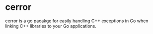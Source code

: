 # cerror

cerror is a go pacakge for easily handling C++ exceptions in Go when linking C++ libraries to your Go applications.



